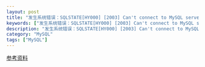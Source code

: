 ```yaml
---
layout: post
title: "发生系统错误：SQLSTATE[HY000] [2003] Can't connect to MySQL server on '127.0.0.1' (13)"
keywords: ["发生系统错误：SQLSTATE[HY000] [2003] Can't connect to MySQL server on '127.0.0.1' (13)"]
description: "发生系统错误：SQLSTATE[HY000] [2003] Can't connect to MySQL server on '127.0.0.1' (13)"
category: "MySQL"
tags: ["MySQL"]
---
```


[参考资料](http://www.landui.com/help/show-1962.html)